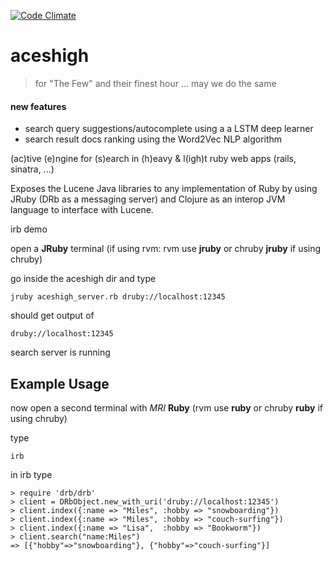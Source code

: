 [![Code Climate](https://codeclimate.com/github/vothane/ace_of_spades.png)](https://codeclimate.com/github/vothane/aceshigh)

aceshigh
========

> for "The Few" and their finest hour
> ... may we do the same

#### new features
- search query suggestions/autocomplete using a a LSTM deep learner
- search result docs ranking using the Word2Vec NLP algorithm

(ac)tive (e)ngine for (s)earch in (h)eavy &amp; l(igh)t ruby web apps (rails, sinatra, ...)

Exposes the Lucene Java libraries to any implementation of Ruby by using JRuby (DRb as a messaging server) and Clojure as an interop JVM language to interface with Lucene.

irb demo

open a **JRuby** terminal (if using rvm: rvm use **jruby** or chruby **jruby** if using chruby)

go inside the aceshigh dir and type

```
jruby aceshigh_server.rb druby://localhost:12345 
```

should get output of

```
druby://localhost:12345
```

search server is running

## Example Usage

now open a second terminal with _MRI_ **Ruby** (rvm use **ruby** or chruby **ruby** if using chruby)

type

```
irb
```

in irb type

```
> require 'drb/drb'
> client = DRbObject.new_with_uri('druby://localhost:12345')
> client.index({:name => "Miles", :hobby => "snowboarding"})
> client.index({:name => "Miles", :hobby => "couch-surfing"})
> client.index({:name => "Lisa",  :hobby => "Bookworm"})
> client.search("name:Miles")
=> [{"hobby"=>"snowboarding"}, {"hobby"=>"couch-surfing"}]
```
